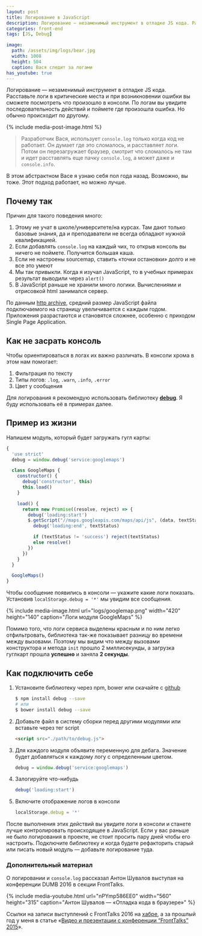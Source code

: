 ```yaml
---
layout: post
title: Логирование в JavaScript
description: Логирование — незаменимый инструмент в отладке JS кода. Расставьте логи в критические места и при возникновении ошибки вы сможете посмотреть что произошло в консоли.
categories: front-end
tags: [JS, Debug]

image:
  path: /assets/img/logs/bear.jpg
  width: 1008
  height: 504
  caption: Вася следит за логами
has_youtube: true
---
```


Логирование — незаменимый инструмент в отладке JS кода. Расставьте логи в критические места и при возникновении ошибки вы сможете посмотреть что произошло в консоли. По логам вы увидите последовательность действий и поймете где произошла ошибка. Но обычно происходит по другому.

{% include media-post-image.html %}

> Разработчик Вася, использует `console.log` только когда код не работает. Он думает где это сломалось, и расставляет логи. Потом он перезагружает браузер, смотрит что сломалось не там и идет расставлять еще пачку `console.log`, а может даже и `console.info`.

В этом абстрактном Васе я узнаю себя пол года назад. Возможно, вы тоже. Этот подход работает, но можно лучше.

## Почему так

Причин для такого поведения много:

1. Этому не учат в школе/университете/на курсах. Там дают только базовые знания, да и преподаватели не всегда обладают нужной квалификацией.
2. Если добавлять `console.log` на каждый чих, то открыв консоль вы ничего не поймете. Получится большая каша.
3. Если не настроены sourcemap, ставить «точки остановки» долго и не все это умеют
4. Мы так привыкли. Когда я изучал JavaScript, то в учебных примерах результат выводили через `alert()`
5. В JavaScript раньше не хранили много логики. Вычислениями и отрисовкой html занимался сервер.

По данным [http archive](http://httparchive.org), средний размер JavaScript файла подключаемого на страницу увеличивается с каждым годом. Приложения разрастаются и становятся сложнее, особенно с приходом Single Page Application.

## Как не засрать консоль

Чтобы ориентироваться в логах их важно различать. В консоли хрома в этом нам помогает:

1. Фильтрация по тексту
2. Типы логов: `.log`, `.warn`, `.info`, `.error`
3. Цвет у сообщения

<!-- Для фильтрации есть хороший способ — префиксы, но об этом чуть позже. -->

Для логирования я рекомендую использовать библиотеку **[debug](https://github.com/visionmedia/debug)**. Я буду использовать её в примерах далее.

## Пример из жизни

Напишем модуль, который будет загружать гугл карты:

```js
{
  'use strict'
  debug = window.debug('service:googlemaps')

  class GoogleMaps {
    constructor() {
      debug('constructor', this)
      this.load()
    }

    load() {
      return new Promise((resolve, reject) => {
        debug('loading:start')
        $.getScript("//maps.googleapis.com/maps/api/js", (data, textStatus) => {
          debug('loading:end', textStatus)

          if (textStatus != 'success') reject(textStatus)
          else resolve()
        })
      })
    }
  }

  GoogleMaps()
}
```

Чтобы сообщение появились в консоли — укажите какие логи показать. Установив `localStorage.debug = '*'` мы увидим все сообщения.

{%
	include media-image.html
	url="logs/googlemap.png"
	width="420"
	height="140"
	caption="Логи модуля GoogleMaps"
%}

Помимо того, что логи сервиса выделены красным и по ним легко отфильтровать, библиотека так-же показывает разницу во времени между вызовами. Поэтому мы видим что между вызовами конструктора и метода `init` прошло 2 миллисекунды, а загрузка гуглкарт прошла **успешно** и заняла **2 секунды**.

## Как подключить себе

1.  Установите библиотеку через npm, bower или скачайте с [github](https://github.com/visionmedia/debug)

	```bash
	$ npm install debug --save
	# или
	$ bower install debug --save
	```
2.  Добавьте файл в систему сборки перед другими модулями или вставьте через тег script

	```html
	<script src="./path/to/debug.js">
	```

3.  Для каждого модуля объявите переменную для дебага. Значение будет добавляться к каждому логу с определенным цветом.

	```js
	debug = window.debug('service:googlemaps')
	```
4.  Залогируйте что-нибудь

	```js
	debug('loading:start')
	```

5.  Включите отображение логов в консоли

	```js
	localStorage.debug = '*'
	```

После выполнения этих действий вы увидите логи в консоли и станете лучше контролировать происходящее в JavaScript. Если у вас раньше не было логирования в проекте, не стоит просить пару дней чтобы его настроить. Подключите библиотеку и когда будете рефакторить старый или писать новый модуль — добавьте логирование туда.

### Дополнительный материал

О логировании и `console.log` рассказал Антон Шувалов выступая на конференции DUMB 2016 в секции FrontTalks.

{%
	include media-youtube.html
	url="nPYmp586EE0"
	width="560"
	height="315"
	caption="Антон Шувалов — «Отладка кода в браузере»"
%}

Ссылки на записи выступлений с FrontTalks 2016 на [хабре](https://habrahabr.ru/company/it_people/blog/302286/), а за прошлый год у меня в статье «[Видео и презентации с конференции “FrontTalks” 2015](/front-end/front-talks/)».
